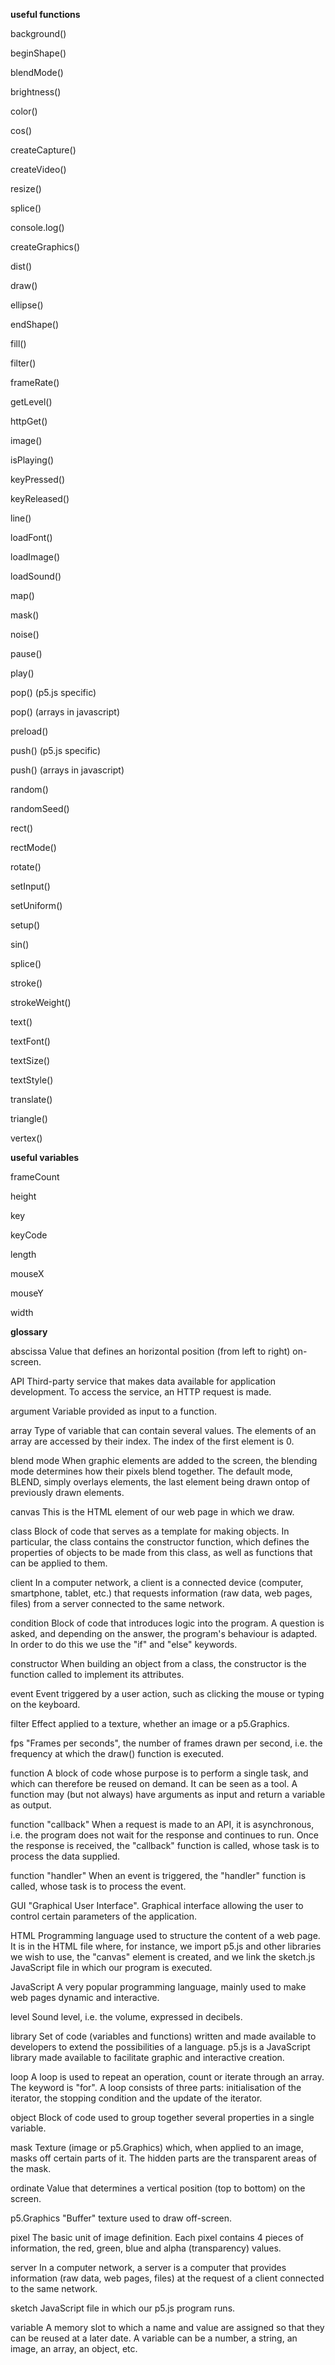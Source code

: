 **useful functions**

background()

beginShape()

blendMode()

brightness()

color()

cos()

createCapture()

createVideo()

resize()

splice()

console.log()

createGraphics()

dist()

draw()

ellipse()

endShape()

fill()

filter()

frameRate()

getLevel()

httpGet()

image()

isPlaying()

keyPressed()

keyReleased()

line()

loadFont()

loadImage()

loadSound()

map()

mask()

noise()

pause()

play()

pop() (p5.js specific)

pop() (arrays in javascript)

preload()

push() (p5.js specific)

push() (arrays in javascript)

random()

randomSeed()

rect()

rectMode()

rotate()

setInput()

setUniform()

setup()

sin()

splice()

stroke()

strokeWeight()

text()

textFont()

textSize()

textStyle()

translate()

triangle()

vertex()


**useful variables**

frameCount

height

key

keyCode

length

mouseX

mouseY

width


**glossary**

abscissa
Value that defines an horizontal position (from left to right) on-screen.

API
Third-party service that makes data available for application development. To access the service, an HTTP request is made.

argument
Variable provided as input to a function.

array
Type of variable that can contain several values. The elements of an array are accessed by their index. The index of the first element is 0.

blend mode
When graphic elements are added to the screen, the blending mode determines how their pixels blend together. The default mode, BLEND, simply overlays elements,  the last element being drawn ontop of previously drawn elements.

canvas
This is the HTML element of our web page in which we draw.

class
Block of code that serves as a template for making objects. In particular, the class contains the constructor function, which defines the properties of objects to be made from this class, as well as functions that can be applied to them.

client
In a computer network, a client is a connected device (computer, smartphone, tablet, etc.) that requests information (raw data, web pages, files) from a server connected to the same network.

condition
Block of code that introduces logic into the program. A question is asked, and depending on the answer, the program's behaviour is adapted. In order to do this we use the "if" and "else" keywords.

constructor
When building an object from a class, the constructor is the function called to implement its attributes.

event
Event triggered by a user action, such as clicking the mouse or typing on the keyboard.

filter
Effect applied to a texture, whether an image or a p5.Graphics.

fps
"Frames per seconds", the number of frames drawn per second, i.e. the frequency at which the draw() function is executed.

function
A block of code whose purpose is to perform a single task, and which can therefore be reused on demand. It can be seen as a tool. A function may (but not always) have arguments as input and return a variable as output.

function "callback"
When a request is made to an API, it is asynchronous, i.e. the program does not wait for the response and continues to run. Once the response is received, the "callback" function is called, whose task is to process the data supplied.

function "handler"
When an event is triggered, the "handler" function is called, whose task is to process the event.

GUI
"Graphical User Interface". Graphical interface allowing the user to control certain parameters of the application.

HTML
Programming language used to structure the content of a web page. It is in the HTML file where, for instance, we import p5.js and other libraries we wish to use, the "canvas" element is created, and we link the sketch.js JavaScript file in which our program is executed.

JavaScript
A very popular programming language, mainly used to make web pages dynamic and interactive.

level
Sound level, i.e. the volume, expressed in decibels.

library
Set of code (variables and functions) written and made available to developers to extend the possibilities of a language. p5.js is a JavaScript library made available to facilitate graphic and interactive creation.

loop
A loop is used to repeat an operation, count or iterate through an array. The keyword is "for". A loop consists of three parts: initialisation of the iterator, the stopping condition and the update of the iterator.

object
Block of code used to group together several properties in a single variable.

mask
Texture (image or p5.Graphics) which, when applied to an image, masks off certain parts of it. The hidden parts are the transparent areas of the mask.

ordinate
Value that determines a vertical position (top to bottom) on the screen.

p5.Graphics
"Buffer" texture used to draw off-screen.

pixel
The basic unit of image definition. Each pixel contains 4 pieces of information, the red, green, blue and alpha (transparency) values.

server
In a computer network, a server is a computer that provides information (raw data, web pages, files) at the request of a client connected to the same network.

sketch
JavaScript file in which our p5.js program runs.

variable
A memory slot to which a name and value are assigned so that they can be reused at a later date. A variable can be a number, a string, an image, an array, an object, etc.
